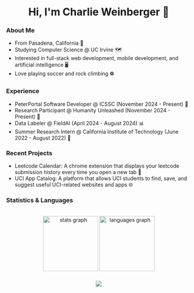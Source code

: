 <h1 align="center">Hi, I'm Charlie Weinberger 👋 </h1>

### About Me
- From Pasadena, California 🌹
- Studying Computer Science @ UC Irvine 🗺️
- Interested in full-stack web development, mobile development, and artificial intelligence 🖥️
- Love playing soccer and rock climbing ⚽

### Experience
- PeterPortal Software Developer @ ICSSC (November 2024 - Present) 🐜
- Research Participant @ Humanity Unleashed (November 2024 - Present) 🧍
- Data Labeler @ FieldAI (April 2024 - August 2024) 📊
- Summer Research Intern @ California Institute of Technology (June 2022 - August 2022) 🌠

### Recent Projects

- Leetcode Calendar: A chrome extension that displays your leetcode submission history every time you open a new tab 📅
- UCI App Catalog: A platform that allows UCI students to find, save, and suggest useful UCI-related websites and apps 🌐

### Statistics & Languages

<br>

<div align="center">
  <img src="https://github-readme-stats.vercel.app/api?username=charlieweinberger&hide_title=false&hide_rank=false&show_icons=true&include_all_commits=true&count_private=true&disable_animations=false&theme=dracula&locale=en&hide_border=false" height="150" alt="stats graph"  />
  <img src="https://github-readme-stats.vercel.app/api/top-langs?username=charlieweinberger&locale=en&hide_title=false&layout=compact&card_width=320&langs_count=5&theme=dracula&hide_border=false" height="150" alt="languages graph"  />
</div>

### 

<p align="center">
  <a href="https://skillicons.dev">
    <img src="https://skillicons.dev/icons?i=py,cpp,js,ts,html,css,nodejs,react,nextjs,vite,tailwindcss,sass,postgresql,vercel,resend" />
  </a>
</p>
